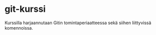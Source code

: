 # git-kurssi
Kurssilla harjaannutaan Gitin tomintaperiaatteessa sekä siihen liittyvissä komennoissa.
